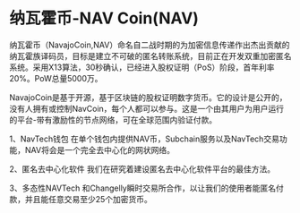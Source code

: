 # 

# 纳瓦霍币-NAV Coin(NAV)

纳瓦霍币（NavajoCoin,NAV）命名自二战时期的为加密信息传递作出杰出贡献的纳瓦霍族译码员，目标是建立不可破的匿名转账系统，目前正在开发双重加密匿名系统。采用X13算法，30秒确认，已经进入股权证明（PoS）阶段，首年利率20%。PoW总量5000万。

NavajoCoin是基于开源，基于区块链的股权证明数字货币。它的设计是公开的，没有人拥有或控制NavCoin，每个人都可以参与。这是一个由其用户为用户运行的平台-带有激励性的节点网络，可在全球范围内验证付款。

1、NavTech钱包
在单个钱包内提供NAV币，Subchain服务以及NavTech交易功能，NAV将会是一个完全去中心化的网状网络。

2、匿名去中心化软件
我们在研究着建设匿名去中心化软件平台的最佳方法。

3、多态性NAVTech
和Changelly瞬时交易所合作，以让我们的使用者能匿名付款，并且能任意交易至少25个加密货币。

